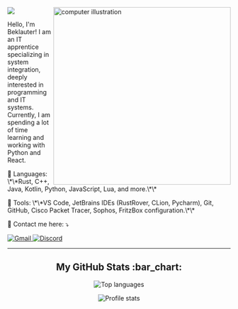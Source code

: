 ![](https://komarev.com/ghpvc/?username=beklauter&color=006bed)
<img src="https://raw.githubusercontent.com/MicaelliMedeiros/micaellimedeiros/master/image/computer-illustration.png" alt="computer illustration" width="400px" align="right">

<p align="left"> 
  Hello, I'm Beklauter! I am an IT apprentice specializing in system integration, deeply interested in programming and IT systems.<br>
  Currently, I am spending a lot of time learning and working with Python and React.
</p>

<p align="left">
  🦄 Languages: \*\*Rust, C++, Java, Kotlin, Python, JavaScript, Lua, and more.\*\*
</p>

<p align="left">
  💼 Tools: \*\*VS Code, JetBrains IDEs (RustRover, CLion, Pycharm), Git, GitHub, Cisco Packet Tracer, Sophos, FritzBox configuration.\*\*
</p>

<p align="left">
  💌 Contact me here: ⤵️
</p>

<p align="left">
  <a href="mailto:beklauter@flux-panel.de" title="Gmail">
    <img src="https://img.shields.io/badge/-Gmail-FF0000?style=flat-square&labelColor=FF0000&logo=gmail&logoColor=white" alt="Gmail"/>
  </a>
  <a href="https://discord.com/users/darthsteifus" title="Discord">
    <img src="https://img.shields.io/badge/-Discord-7289da?style=flat-square&labelColor=7289da&logo=discord&logoColor=white" alt="Discord"/>
  </a>
</p>

---

<h2 align="center">My GitHub Stats :bar_chart:</h2>

<p align="center"><img src="https://github-readme-stats.vercel.app/api/top-langs/?username=beklauter&langs_count=10&theme=tokyonight&layout=compact" alt="Top languages" /></p>

<p align="center"><img src="https://github-readme-stats.vercel.app/api?username=beklauter&show_icons=true&theme=synthwave" alt="Profile stats" /></p>
